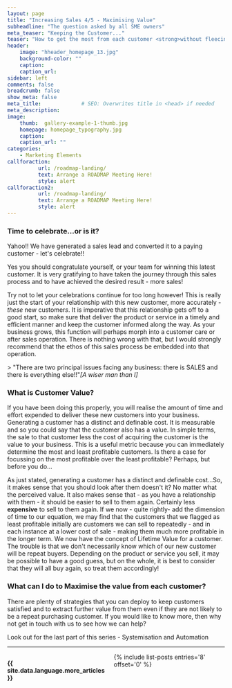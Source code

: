 ```yaml
---
layout: page
title: "Increasing Sales 4/5 - Maximising Value"
subheadline: "The question asked by all SME owners"
meta_teaser: "Keeping the Customer..."
teaser: "How to get the most from each customer <strong>without fleecing them!!</strong>"
header:
    image: "hheader_homepage_13.jpg"
    background-color: ""
    caption:
    caption_url:
sidebar: left
comments: false
breadcrumb: false
show_meta: false
meta_title:             # SEO: Overwrites title in <head> if needed
meta_description:      
image:
    thumb:  gallery-example-1-thumb.jpg
    homepage: homepage_typography.jpg
    caption:
    caption_url: ""
categories:
    - Marketing Elements
callforaction:
          url: /roadmap-landing/
          text: Arrange a ROADMAP Meeting Here!
          style: alert
callforaction2:
          url: /roadmap-landing/
          text: Arrange a ROADMAP Meeting Here!
          style: alert
---
```

### Time to celebrate...or is it?
Yahoo!! We have generated a sales lead and converted it to a paying customer - let's celebrate!!

<p>Yes you should congratulate yourself, or your team for winning this latest customer.  It is very gratifying to have taken the journey through this sales process and to have achieved the desired result - more sales!</p>

<p>Try not to let your celebrations continue for too long however!  This is really just the start of your relationship with this new customer, more accurately - <i>these</i> new customer<i>s</i>. It is imperative that this relationship gets off to a good start, so make sure that deliver the product or service in a timely and efficient manner and keep the customer informed along the way.  As your business grows, this function will perhaps morph into a customer care or after sales operation.  There is nothing wrong with that, but I would strongly recommend that the ethos of this sales process be embedded into that operation.</p>
> <span class="teaser">"There are two principal issues facing any business: there is SALES and there is everything else!!"</span><cite>[A wiser man than I]</cite>


### What is Customer Value?
If you have been doing this properly, you will realise the amount of time and effort expended to deliver these new customers into your business.  Generating a customer has a distinct and definable cost. It is measurable and so you could say that the customer also has a value.  In simple terms, the sale to that customer less the cost of acquiring the customer is the value to your business.  This is a useful metric because you can immediately determine the most and least profitable customers.  Is there a case for focussing on the most profitable over the least profitable? Perhaps, but before you do...
<p>As just stated, generating a customer has a distinct and definable cost...So, it makes sense that you should look after them doesn't it? No matter what the perceived value.  It also makes sense that - as you have a relationship with them - it should be easier to sell to them again.  Certainly less <strong>expensive</strong> to sell to them again.  If we now - quite rightly- add the dimension of time to our equation, we may find that the customers that we flagged as least profitable initially are customers we can sell to repeatedly - and in each instance at a lower cost of sale - making them much more profitable in the longer term.  We now have the concept of Lifetime Value for a customer.  The trouble is that we don't necessarily know which of our new customer will be repeat buyers.  Depending on the product or service you sell, it may be possible to have a good guess, but on the whole, it is best to consider that they will all buy again, so treat them accordingly!</p>

### What can I do to Maximise the value from each customer?
There are plenty of strategies that you can deploy to keep customers satisfied and to extract further value from them even if they are not likely to be a repeat purchasing customer.  If you would like to know more, then why not get in touch with us to see how we can help?

<p>Look out for the last part of this series - Systemisation and Automation

<hr>
  <!-- Display list of blog posts - marketing components -->
<div class="medium-10 columns">
    <p><strong>{{ site.data.language.more_articles }}</strong></p>
    {% include list-posts entries='8' offset='0' %}
</div><!-- /.medium-10.columns -->

